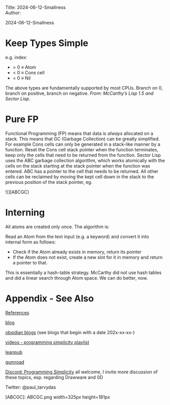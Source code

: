 Title: 2024-06-12-Smallness  
Author:

2024-06-12-Smallness

# Keep Types Simple

e.g. index:

* \> 0 ≡ Atom
* \< 0 ≡ Cons cell
* = 0 ≡ Nil

The above types are fundamentally supported by most CPUs. Branch on 0, branch on positive, branch on negative. *From: McCarthy’s Lisp 1.5 and Sector Lisp.*

# Pure FP

Functional Programming (FP) means that data is *always* allocated on a stack. This means that GC (Garbage Collection) can be greatly simplified.  For example Cons cells can only be generated in a stack-like manner by a function. Reset the Cons cell stack pointer when the function terminates, keep only the cells that need to be returned from the function. Sector Lisp uses the ABC garbage collection algorithm, which works atomically with the cells on the stack starting at the stack pointer when the function was entered. ABC has a pointer to the cell that needs to be returned. All other cells can be reclaimed by moving the kept cell down in the stack to the previous position of the stack pointer, eg.

![][ABCGC]

# Interning

All atoms are created only once. The algorithm is:

Read an Atom from the text input (e.g. a keyword) and convert it into internal form as follows:

* Check if the Atom already exists in memory, return its pointer
* If the Atom does not exist, create a new slot for it in memory and return a pointer to that.

This is essentially a hash-table strategy. McCarthy did not use hash tables and did a linear search through Atom space. We can do better, now.

# Appendix - See Also

[References](https://guitarvydas.github.io/2024/01/06/References.html)

[blog](https://guitarvydas.github.io/)

[obsidian blogs](https://publish.obsidian.md/programmingsimplicity) (see blogs that begin with a date 202x-xx-xx-)

[videos - programming simplicity playlist](https://www.youtube.com/@programmingsimplicity2980)

[leanpub](https://leanpub.com/u/paul-tarvydas)

[gumroad](https://tarvydas.gumroad.com/l/dvtej?\_gl=1\*o7hy6z\*\_ga\*MjA0NzUyMDY1Mi4xNzA3NDc3MDIx\*\_ga\_6LJN6D94N6\*MTcwNzQ3NzAyMC4xLjEuMTcwNzQ3NzI5Ni4wLjAuMA..)

[Discord: Programming Simplicity](https://discord.gg/Jjx62ypR) all welcome, I invite more discussion of these topics, esp. regarding Drawware and 0D

Twitter: @paul\_tarvydas

<script src="https://utteranc.es/client.js" 

repo="guitarvydas/guitarvydas.github.io" 

issue-term="pathname" 

theme="github-light" 

crossorigin="anonymous" 

async> 

</script> 


[ABCGC]: ABCGC.png width=325px height=181px